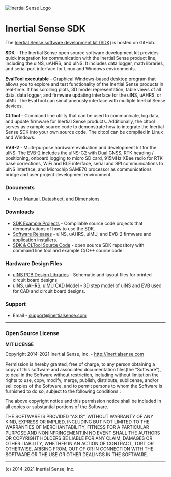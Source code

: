 ![Inertial Sense Logo](https://inertialsense.com/wp-content/uploads/2019/09/logo-1.png)

# Inertial Sense SDK

The [Inertial Sense software development kit (SDK)](https://github.com/inertialsense/inertial-sense-sdk) is hosted on GitHub.

**SDK** - The Inertial Sense open source software development kit provides quick integration for communication with the Inertial Sense product line, including the uINS, uAHRS, and uINS.  It includes data logger, math libraries, and serial port interface for Linux and Windows environments.   

**EvalTool executable** - Graphical Windows-based desktop program that allows you to explore and test functionality of the Inertial Sense products in real-time.  It has scrolling plots, 3D model representation, table views of all data, data logger, and firmware updating interface for the uINS, uAHRS, or uIMU. The EvalTool can simultaneously interface with multiple Inertial Sense devices.

**CLTool** - Command line utility that can be used to communicate, log data, and update firmware for Inertial Sense products.  Additionally, the cltool serves as example source code to demonstrate how to integrate the Inertial Sense SDK into your own source code.  The cltool can be compiled in Linux and Windows. 

**EVB-2** - Multi-purpose hardware evaluation and development kit for the uINS.  The EVB-2 includes the uINS-G2 with Dual GNSS, RTK heading / positioning, onboard logging to micro SD card, 915MHz XBee radio for RTK base corrections, WiFi and BLE interface, serial and SPI communications to uINS interface, and Microchip SAME70 processor as communications bridge and user project development environment.   

### Documents

 * [User Manual, Datasheet, and Dimensions](http://docs.inertialsense.com/)

### Downloads

 * [SDK Example Projects]( https://github.com/inertialsense/inertial-sense-sdk/tree/master/ExampleProjects) - Compliable source code projects that demonstrations of how to use the SDK.
 * [Software Releases](https://github.com/inertialsense/inertial-sense-sdk/releases) - uINS, uAHRS, uIMU, and EVB-2 firmware and application installers.
 * [SDK & CLTool Source Code](https://github.com/inertialsense/inertial-sense-sdk) - open source SDK repository with command line tool and example C/C++ source code.

### Hardware Design Files

 * [uINS PCB Design Libraries](https://docs.inertialsense.com/downloads/PCB-Design-Libraries.zip) - Schematic and layout files for printed circuit board designs.
 * [uINS, uAHRS, uIMU CAD Model](https://docs.inertialsense.com/downloads/CAD-Models-STEP.zip) - 3D step model of uINS and EVB used for CAD and circuit board designs.

### Support

 * Email - support@inertialsense.com

------

### Open Source License

**MIT LICENSE**

Copyright 2014-2021 Inertial Sense, Inc. - http://inertialsense.com

Permission is hereby granted, free of charge, to any person obtaining a copy of this software and associated documentation files(the "Software"), to deal in the Software without restriction, including without limitation the rights to use, copy, modify, merge, publish, distribute, sublicense, and/or sell copies of the Software, and to permit persons to whom the Software is furnished to do so, subject to the following conditions :

The above copyright notice and this permission notice shall be included in all copies or substantial portions of the Software.

THE SOFTWARE IS PROVIDED "AS IS", WITHOUT WARRANTY OF ANY KIND, EXPRESS OR IMPLIED, INCLUDING BUT NOT LIMITED TO THE WARRANTIES OF MERCHANTABILITY, FITNESS FOR A PARTICULAR PURPOSE AND NONINFRINGEMENT.IN NO EVENT SHALL THE AUTHORS OR COPYRIGHT HOLDERS BE LIABLE FOR ANY CLAIM, DAMAGES OR OTHER LIABILITY, WHETHER IN AN ACTION OF CONTRACT, TORT OR OTHERWISE, ARISING FROM, OUT OF OR IN CONNECTION WITH THE SOFTWARE OR THE USE OR OTHER DEALINGS IN THE SOFTWARE.

------

(c) 2014-2021 Inertial Sense, Inc.
